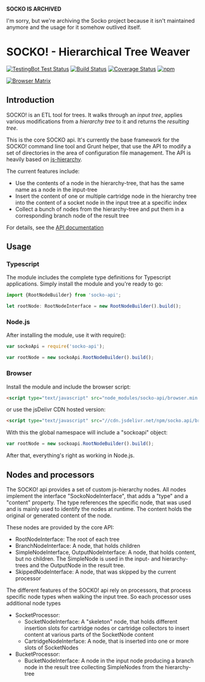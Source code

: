 **SOCKO IS ARCHIVED**

I'm sorry, but we're archiving the Socko project because it isn't maintained anymore and the usage for it somehow outlived itself. 

# SOCKO! - Hierarchical Tree Weaver

[![TestingBot Test Status](https://testingbot.com/buildstatus/d87072aa349553678b4951d26e743159)](https://testingbot.com/builds/d87072aa349553678b4951d26e743159)
 [![Build Status](https://travis-ci.org/dodevops/socko-api.svg?branch=master)](https://travis-ci.org/dodevops/socko-api) [![Coverage Status](https://coveralls.io/repos/github/dodevops/socko-api/badge.svg?branch=master)](https://coveralls.io/github/dodevops/socko-api?branch=master) [![npm](https://img.shields.io/npm/v/socko-api.svg)](https://www.npmjs.com/package/socko-api)

[![Browser Matrix](https://testingbot.com/buildmatrix/d87072aa349553678b4951d26e743159)](https://testingbot.com/builds/d87072aa349553678b4951d26e743159)

## Introduction

SOCKO! is an ETL tool for trees. It walks through an *input tree*, applies various modifications from a *hierarchy tree* to it and returns the *resulting tree*.

This is the core SOCKO api. It's currently the base framework for the SOCKO! command line tool and Grunt helper, that use the API to modify a set of directories in the area of configuration file management. The API is heavily based on [js-hierarchy](https://www.npmjs.com/package/js-hierarchy).

The current features include:

* Use the contents of a node in the hierarchy-tree, that has the same name as a node in the input-tree
* Insert the content of one or multiple cartridge node in the hierarchy tree into the content of a socket node in the input tree at a specific index
* Collect a bunch of nodes from the hierarchy-tree and put them in a corresponding branch node of the result tree

For details, see the [API documentation](https://dodevops.github.io/socko-api/)

## Usage

### Typescript

The module includes the complete type definitions for Typescript
applications. Simply install the module and you're ready to go:

```typescript
import {RootNodeBuilder} from 'socko-api';

let rootNode: RootNodeInterface = new RootNodeBuilder().build();
```

### Node.js

After installing the module, use it with require():

```javascript
var sockoApi = require('socko-api');

var rootNode = new sockoApi.RootNodeBuilder().build();
```

### Browser

Install the module and include the browser script:

```html
<script type="text/javascript" src="node_modules/socko-api/browser.min.js"></script>
```

or use the jsDelivr CDN hosted version:
```html
<script type="text/javascript" src="//cdn.jsdelivr.net/npm/socko.api/browser.min.js"></script>
```

With this the global namespace will include a "sockoapi" object:

```javascript
var rootNode = new sockoapi.RootNodeBuilder().build();
```

After that, everything's right as working in Node.js.

## Nodes and processors

The SOCKO! api provides a set of custom js-hierarchy nodes. All nodes implement the interface "SockoNodeInterface", that adds a "type" and a "content" property. The type references the specific node, that was used and is mainly used to identify the nodes at runtime. The content holds the original or generated content of the node.

These nodes are provided by the core API:

* RootNodeInterface: The root of each tree
* BranchNodeInterface: A node, that holds children
* SimpleNodeInterface, OutputNodeInterface: A node, that holds content, but no children. The SimpleNode is used in the input- and hierarchy-trees and the OutputNode in the result tree.
* SkippedNodeInterface: A node, that was skipped by the current processor

The different features of the SOCKO! api rely on processors, that process specific node types when walking the input tree. So each processor uses additional node types

* SocketProcessor:
  - SocketNodeInterface: A "skeleton" node, that holds different insertion slots for cartridge nodes or cartridge collectors to insert content at various parts of the SocketNode content
  - CartridgeNodeInterface: A node, that is inserted into one or more slots of SocketNodes
* BucketProcessor:
  - BucketNodeInterface: A node in the input node producing a branch node in the result tree collecting SimpleNodes from the hierarchy-tree
